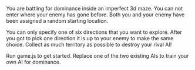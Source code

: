 You are battling for dominance inside an imperfect 3d maze.
You can not enter where your enemy has gone before.
Both you and your enemy have been assigned a random starting location.

You can only specify one of six directions that you want to explore.
After you got to pick one direction it is up to your enemy to make the same choice.
Collect as much territory as possible to destroy your rival AI!

Run game.js to get started. Replace one of the two existing AIs to train your own AI for dominance.

